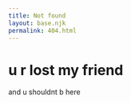 ```yaml
---
title: Not found
layout: base.njk
permalink: 404.html
---
```


# u r lost my friend

and u shouldnt b here
